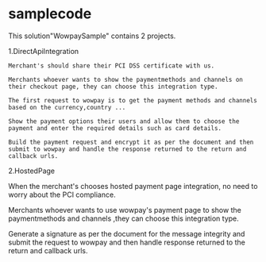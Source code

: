 # samplecode

This solution"WowpaySample" contains 2 projects.

1.DirectApiIntegration
    
    
    Merchant's should share their PCI DSS certificate with us.
    
    Merchants whoever wants to show the paymentmethods and channels on their checkout page, they can choose this integration type.    
    
    The first request to wowpay is to get the payment methods and channels based on the currency,country ...
    
    Show the payment options their users and allow them to choose the payment and enter the required details such as card details.
    
    Build the payment request and encrypt it as per the document and then submit to wowpay and handle the response returned to the return and callback urls.
  
2.HostedPage

  When the merchant's chooses hosted payment page integration, no need to worry about the PCI compliance.
  
  Merchants whoever wants to use wowpay's payment page to show the paymentmethods and channels ,they can choose this integration type.
  
  Generate a signature as per the document for the message integrity and submit the request to wowpay and then handle response returned to the return and callback urls.
